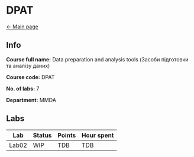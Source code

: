 # DPAT

[<- Main page](../../)

## Info

**Course full name:**  Data preparation and analysis tools (Засоби підготовки та аналізу даних)

**Course code:** DPAT

**No. of labs:** 7

**Department:** MMDA

## Labs

| Lab   | Status | Points | Hour spent |
| ----- | ------ | ------ | ---------- |
| Lab02 | WIP    | TDB    | TDB        |


